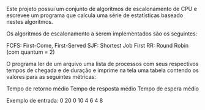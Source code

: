 Este projeto possui  um conjunto de algoritmos de escalonamento de CPU e escrevee um programa que calcula uma série de estatísticas baseado nestes algoritmos.

Os algoritmos de escalonamento a serem implementados são os seguintes:

FCFS: First-Come, First-Served
SJF: Shortest Job First
RR: Round Robin (com quantum = 2)

O programa ler de um arquivo uma lista de processos com seus respectivos tempos de chegada e de duração e imprime na tela uma tabela contendo os valores para as seguintes métricas:

Tempo de retorno médio
Tempo de resposta médio
Tempo de espera médio

Exemplo de entrada:
0 20
0 10
4 6
4 8
